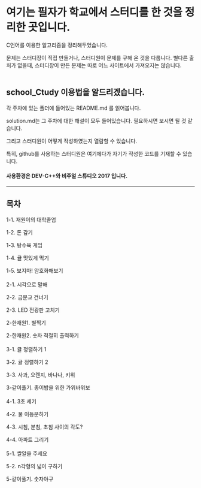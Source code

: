 # 여기는 필자가 학교에서 스터디를 한 것을 정리한 곳입니다.

C언어를 이용한 알고리즘을 정리해두었습니다.

문제는 스터디장이 직접 만들거나, 스터디원이 문제를 구해 온 것을 다룹니다.
별다른 출처가 없을때, 스터디장이 만든 문제는 따로 어느 사이트에서 가져오지는 않습니다.
<br><br>
## school_Ctudy 이용법을 알드리겠습니다.

각 주차에 있는 폴더에 들어있는 README.md 를 읽어봅니다.

solution.md는 그 주차에 대한 해설이 모두 들어있습니다. 필요하시면 보시면 될 것 같습니다.

그리고 스터디원이 어떻게 작성하였는지 열람할 수 있습니다.

특히, github를 사용하는 스터디원은 여기에다가 자기가 작성한 코드를 기재할 수 있습니다.

#### 사용환경은 DEV-C++와 비주얼 스튜디오 2017 입니다.

---

## 목차

1-1. 재원이의 대학졸업

1-2. 돈 갚기

1-3. 탕수육 게임

1-4. 귤 맛있게 먹기

1-5. 보지마! 암호화해보기
<br><br>
2-1. 시각으로 말해

2-2. 금문교 건너기

2-3. LED 전광판 고치기

2-한재원1. 별찍기

2-한재원2. 숫자 적절히 출력하기
<br><br>
3-1. 귤 정렬하기 1

3-2. 귤 정렬하기 2

3-3. 사과, 오렌지, 바나나, 키위

3-같이풀기. 종이밥을 위한 가위바위보
<br><br>
4-1. 3초 세기

4-2. 물 이등분하기

4-3. 시침, 분침, 초침 사이의 각도?

4-4. 아파트 그리기
<br><br>
5-1. 쌀알을 주세요

5-2. n각형의 넓이 구하기

5-같이풀기. 숫자야구
